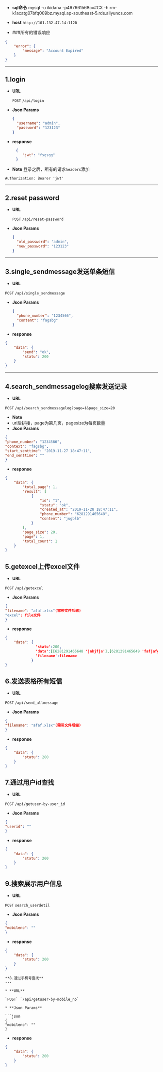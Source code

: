 * **sql命令**
mysql -u ikidana -p467661568cx#CX -h rm-k1acatg07bfq009bz.mysql.ap-southeast-5.rds.aliyuncs.com

* **host**
``http://101.132.47.14:1120``
* ###所有的错误响应
```json
{
    "error": {
        "message": "Account Expired"
    }
}
```
---
**1.login**
----
* **URL**

  `POST` `/api/login`

* **Json Params**

  ```json
  {
    "username": "admin",
    "password": "123123"
  }
  ```
* **response**
```json
     {
        "jwt": "fsgsgg"
     }
```
* **Note**
登录之后，所有的请求`headers`添加
```text
Authorization: Bearer 'jwt'
```
---
**2.reset password**
----
* **URL**

  `POST` `/api/reset-password`

* **Json Params**

  ```json
  {
    "old_password": "admin",
    "new_password": "123123"
  }
  ```
---
**3.single_sendmessage发送单条短信**
---

* **URL**

`POST` `/api/single_sendmessage`

* **Json Params**

  ```json
  {
    "phone_number": "1234566",
    "content": "fagsbg"
  }
  ```
 * **response**
```json
{
    "data": {
        "send": "ok",
        "statu": 200
    }
}
```
---
**4.search_sendmessagelog搜索发送记录**
--
* **URL**

`POST` `/api/search_sendmessagelog?page=1&page_size=20`
* **Note**
* url后拼接，page为第几页，pagesize为每页数量
* **Json Params**

```json
{
"phone_number": "1234566",
"context": "fagsbg",
"start_senttime": "2019-11-27 18:47:11",
"end_senttime": ""
}
```
* **response**
```json
{
    "data": {
        "total_page": 1,
        "result": [
            {
                "id": "1",
                "statu": "ok",
                "created_at": "2019-11-28 18:47:11",
                "phone_number": "6281291465648",
                "content": "jugblb"
            }
        ],
        "page_size": 20,
        "page": 1,
        "total_count": 1
    }
}
```

**5.getexcel上传excel文件**
---

* **URL**

`POST` `/api/getexcel`

* **Json Params**

```json
{
"filename": "afaf.xlsx"(需带文件后缀)
"excel": file文件
}
```
 * **response**
```json
{
    "data": {
              'statu':200,
              'data':[[6281291465648 'jnkjfja'],[6281291465649 'fafjafgaf']],
              'filename':filename
            }
}
```


**6.发送表格所有短信**
---

* **URL**

`POST` `/api/send_allmessage`

* **Json Params**

```json
{
"filename": "afaf.xlsx"(需带文件后缀)
}
```
 * **response**
```json
{
    "data": {
        "statu": 200
    }
}
```
**7.通过用户id查找**
---

* **URL**

`POST` `/api/getuser-by-user_id`

* **Json Params**

```json
{
"userid": ""
}
```
 * **response**
```json
{
    "data": {
        "statu": 200
    }
}
```
**9.搜索展示用户信息**
---

* **URL**

`POST` `search_userdetil`

* **Json Params**

```json
{
"mobileno": ""
}
```
 * **response**
```json
{
    "data": {
        "statu": 200
    }
}
```

```
**8.通过手机号查找**
---

* **URL**

`POST` `/api/getuser-by-mobile_no`

* **Json Params**

```json
{
"mobileno": ""
}
```
 * **response**
```json
{
    "data": {
        "statu": 200
    }
}
```
